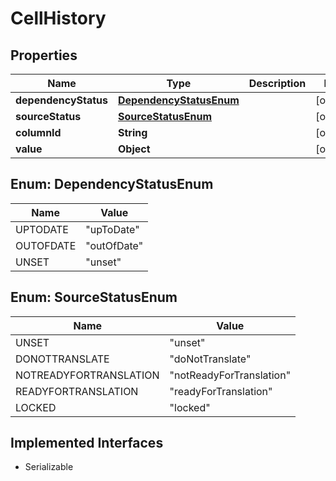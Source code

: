 

# CellHistory


## Properties

| Name | Type | Description | Notes |
|------------ | ------------- | ------------- | -------------|
|**dependencyStatus** | [**DependencyStatusEnum**](#DependencyStatusEnum) |  |  [optional] |
|**sourceStatus** | [**SourceStatusEnum**](#SourceStatusEnum) |  |  [optional] |
|**columnId** | **String** |  |  [optional] |
|**value** | **Object** |  |  [optional] |



## Enum: DependencyStatusEnum

| Name | Value |
|---- | -----|
| UPTODATE | &quot;upToDate&quot; |
| OUTOFDATE | &quot;outOfDate&quot; |
| UNSET | &quot;unset&quot; |



## Enum: SourceStatusEnum

| Name | Value |
|---- | -----|
| UNSET | &quot;unset&quot; |
| DONOTTRANSLATE | &quot;doNotTranslate&quot; |
| NOTREADYFORTRANSLATION | &quot;notReadyForTranslation&quot; |
| READYFORTRANSLATION | &quot;readyForTranslation&quot; |
| LOCKED | &quot;locked&quot; |


## Implemented Interfaces

* Serializable


